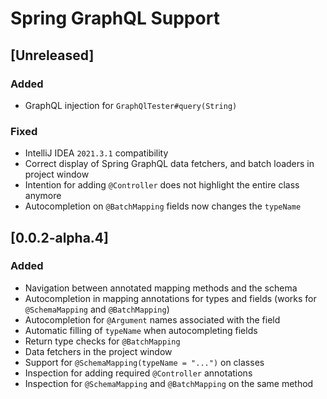 # Spring GraphQL Support

## [Unreleased]

### Added

- GraphQL injection for `GraphQlTester#query(String)`

### Fixed

- IntelliJ IDEA `2021.3.1` compatibility
- Correct display of Spring GraphQL data fetchers, and batch loaders in project window
- Intention for adding `@Controller` does not highlight the entire class anymore
- Autocompletion on `@BatchMapping` fields now changes the `typeName`

## [0.0.2-alpha.4]

### Added

- Navigation between annotated mapping methods and the schema
- Autocompletion in mapping annotations for types and fields (works for `@SchemaMapping` and `@BatchMapping`)
- Autocompletion for `@Argument` names associated with the field
- Automatic filling of `typeName` when autocompleting fields
- Return type checks for `@BatchMapping`
- Data fetchers in the project window
- Support for `@SchemaMapping(typeName = "...")` on classes
- Inspection for adding required `@Controller` annotations
- Inspection for `@SchemaMapping` and `@BatchMapping` on the same method
